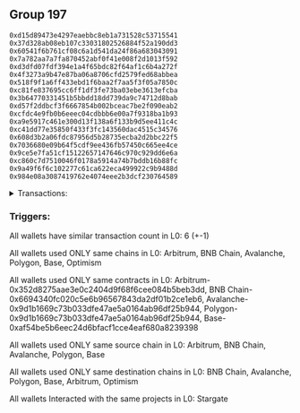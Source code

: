 ## Group 197

```0x31f31065035790e65b1af16e109fa7a49d471a83
0xd15d89473e4297eaebbc8eb1a731528c53715541
0x37d328ab08eb107c33031802526884f52a190dd3
0x60541f6b761cf08c6a1d541da24f86a683043091
0x7a782aa7a7fa870452abf0f41e008f2d1013f592
0xd3dfd07fdf394e1a4f65bdc82f64af1c6b4a272f
0x4f3273a9b47e87ba06a8706cfd2579fed68abbea
0x518f9f1a6ff433ebd1f6baa2f7aa5f3f05a7850c
0xc81fe837695cc6ff1df3fe73ba03ebe3613efcba
0x3b64770331451b5bbdd18dd739da9c74712d8bab
0xd57f2ddbcf3f6667854b002bceac7be2f090eab2
0xcfdc4e9fb0b6eeec04cdbbb6e00a7f9318ba1b93
0xa9e5917c461e300d13f138a6f133b9d5ee411c4c
0xc41dd77e35850f433f3fc143560dac4515c34576
0x608d3b2a06fdc87956d5b28735ecba2d2bbc22f5
0x7036680e09b64f5cdf9ee436fb57450c665ee4ce
0x9ce5e7fa51cf15122657147646c970c929dd6e6a
0xc860c7d7510046f0178a5914a74b7bddb16b88fc
0x9a49f6f6c102277c61ca622eca499922c9b9488d
0x984e08a3087419762e4074eee2b3dcf230764589
```
<details>
<summary>Transactions:</summary>

Hashes: 

Wallet: 0x31f31065035790e65b1af16e109fa7a49d471a83

       Hash: 0xd394aa10d1244548f186f522f62e35f5a8d7bc3b615e265e717870445061d38d
         - source chain: Arbitrum
         - destination chain: BNB Chain
         - project: Stargate
         - contract: 0x352d8275aae3e0c2404d9f68f6cee084b5beb3dd
         - value USD: 66.070848933
       Hash: 0xaac7a19cebb346ac7bf47434bfda1cbe8f7d31faa033dc42a5c3923783d2daeb
         - source chain: BNB Chain
         - destination chain: Avalanche
         - project: Stargate
         - contract: 0x6694340fc020c5e6b96567843da2df01b2ce1eb6
         - value USD: 63.782952746
       Hash: 0xf43d165b06ac801468fb8a0bf5a08430794a74d65c270421ed3bb68f0774a1bb
         - source chain: Avalanche
         - destination chain: Polygon
         - project: Stargate
         - contract: 0x9d1b1669c73b033dfe47ae5a0164ab96df25b944
         - value USD: 62.110850587
       Hash: 0x18e49daee46acf247ba6ee517141ac0dad2acc90185f0c3fc8209e68e59f0242
         - source chain: Polygon
         - destination chain: Base
         - project: Stargate
         - contract: 0x9d1b1669c73b033dfe47ae5a0164ab96df25b944
         - value USD: 60.454155737
       Hash: 0x4870b2a2bfd4beac4c83900a1bc58d17c4471db23bda003e6223cf62dabe078a
         - source chain: Base
         - destination chain: Arbitrum
         - project: Stargate
         - contract: 0xaf54be5b6eec24d6bfacf1cce4eaf680a8239398
         - value USD: 75.619344372
       Hash: 0x18a25c8f1aaad10c008c70bc10cb323f746ead0d073fb7e91a5a63897fd5d228
         - source chain: Arbitrum
         - destination chain: Optimism
         - project: Stargate
         - contract: 0x352d8275aae3e0c2404d9f68f6cee084b5beb3dd
         - value USD: 75.876890953
Wallet: 0xd15d89473e4297eaebbc8eb1a731528c53715541

       Hash:0x153b14c18a3e3eba77ec773c6c0b5366f1ca8fbe73e012021d1ae506518a9b6d
         - source chain: Arbitrum
         - destination chain: BNB Chain
         - project: Stargate
         - contract: 0x352d8275aae3e0c2404d9f68f6cee084b5beb3dd
         - value USD: 66.792944336
       Hash:0x6fea29c6b4209b20a95dc984cfe7de9ecabc9cb88d5b1b7f377c24763caa3dff
         - source chain: BNB Chain
         - destination chain: Avalanche
         - project: Stargate
         - contract: 0x6694340fc020c5e6b96567843da2df01b2ce1eb6
         - value USD: 64.612921252
       Hash:0xd78ace8cb6bc508bccec7927ef05e199894dacf06b653080534cdf5f9a9b643a
         - source chain: Avalanche
         - destination chain: Polygon
         - project: Stargate
         - contract: 0x9d1b1669c73b033dfe47ae5a0164ab96df25b944
         - value USD: 62.922587326
       Hash:0xef5a0a1a603500e7d7aecab56f17c5ad4ecd41bbac5c28c85ce8e16adde0db4c
         - source chain: Polygon
         - destination chain: Base
         - project: Stargate
         - contract: 0x9d1b1669c73b033dfe47ae5a0164ab96df25b944
         - value USD: 61.266006041
       Hash:0xb71bc1f74b39fee68e147740e343d25d4b610747c575eff3576cbf4b700979c6
         - source chain: Base
         - destination chain: Arbitrum
         - project: Stargate
         - contract: 0xaf54be5b6eec24d6bfacf1cce4eaf680a8239398
         - value USD: 75.062676558
       Hash:0x32b57760970999d93455ba1b3d664e04892fa20b1b5df3c63cc4896a7876a456
         - source chain: Arbitrum
         - destination chain: Optimism
         - project: Stargate
         - contract: 0x352d8275aae3e0c2404d9f68f6cee084b5beb3dd
         - value USD: 75.246849226
Wallet: 0x37d328ab08eb107c33031802526884f52a190dd3

       Hash:0x37c8857c12d7d71975ad49fa42ee2bd6ac4a43bfd3bd8a505c561c82f88aff17
         - source chain: Arbitrum
         - destination chain: BNB Chain
         - project: Stargate
         - contract: 0x352d8275aae3e0c2404d9f68f6cee084b5beb3dd
         - value USD: 66.142597826
       Hash:0xba3233d0a38bfe258309e65bdc1b31c9e3ad3c714a68ca00fc31e320c931bfa8
         - source chain: BNB Chain
         - destination chain: Avalanche
         - project: Stargate
         - contract: 0x6694340fc020c5e6b96567843da2df01b2ce1eb6
         - value USD: 63.934589321
       Hash:0xdd02f6ea9ff1d72ab862588af92d37935c652e1a6e05de0ac1368da0b53a8482
         - source chain: Avalanche
         - destination chain: Polygon
         - project: Stargate
         - contract: 0x9d1b1669c73b033dfe47ae5a0164ab96df25b944
         - value USD: 62.581117019
       Hash:0xcfeeb4f514c1c2dc188f8aa0ad1e2b8b9553fd261735b09c5f4075a4eae493b3
         - source chain: Polygon
         - destination chain: Base
         - project: Stargate
         - contract: 0x9d1b1669c73b033dfe47ae5a0164ab96df25b944
         - value USD: 60.946527667
       Hash:0xdde9aa29bde1cd2f511e28f0257cec56ee77f9663ff192e9eac46149516ccca2
         - source chain: Base
         - destination chain: Arbitrum
         - project: Stargate
         - contract: 0xaf54be5b6eec24d6bfacf1cce4eaf680a8239398
         - value USD: 71.994901478
       Hash:0x8e2ba9986bdfcf96dc6b0f3cddb24dad373a7e83b45cb49c559b86d095f28dea
         - source chain: Arbitrum
         - destination chain: Optimism
         - project: Stargate
         - contract: 0x352d8275aae3e0c2404d9f68f6cee084b5beb3dd
         - value USD: 72.311424885
Wallet: 0x60541f6b761cf08c6a1d541da24f86a683043091

       Hash:0xa8b172c1a2f9bbc53d152d774ab9d8d133b9898f8c500486d3999149ed719397
         - source chain: Arbitrum
         - destination chain: BNB Chain
         - project: Stargate
         - contract: 0x352d8275aae3e0c2404d9f68f6cee084b5beb3dd
         - value USD: 67.608926129
       Hash:0x518088201abae42840cf349033f25f8fbeb25dd3d8ebbb912217564891ca1583
         - source chain: BNB Chain
         - destination chain: Avalanche
         - project: Stargate
         - contract: 0x6694340fc020c5e6b96567843da2df01b2ce1eb6
         - value USD: 65.431826965
       Hash:0x0957c55a9ee15da244b67d1c9bfbc24c2d3481aa337daef82ccffb2aae93f86b
         - source chain: Avalanche
         - destination chain: Polygon
         - project: Stargate
         - contract: 0x9d1b1669c73b033dfe47ae5a0164ab96df25b944
         - value USD: 63.859391767
       Hash:0x256fa174abab039f58e15a6ae0d673ace0d8cce76161ee06cb2666cd0a847b7c
         - source chain: Polygon
         - destination chain: Base
         - project: Stargate
         - contract: 0x9d1b1669c73b033dfe47ae5a0164ab96df25b944
         - value USD: 62.097222944
       Hash:0xed294f7800177a15c368dd8466c278f6a7a8b2969e7a3725d0dccca7cd4f87ce
         - source chain: Base
         - destination chain: Arbitrum
         - project: Stargate
         - contract: 0xaf54be5b6eec24d6bfacf1cce4eaf680a8239398
         - value USD: 73.193008138
       Hash:0x211ceb2e64d3f420ecbc129a6fb981a7d2346718294361e375282cc5c2b0c216
         - source chain: Arbitrum
         - destination chain: Optimism
         - project: Stargate
         - contract: 0x352d8275aae3e0c2404d9f68f6cee084b5beb3dd
         - value USD: 73.338844942
Wallet: 0x7a782aa7a7fa870452abf0f41e008f2d1013f592

       Hash:0xc4f4b401a61000c2493868153688e11f7651e9f5f840226f38e4747cd396488e
         - source chain: Arbitrum
         - destination chain: BNB Chain
         - project: Stargate
         - contract: 0x352d8275aae3e0c2404d9f68f6cee084b5beb3dd
         - value USD: 68.062977821
       Hash:0x591bf0303d28b228c897743a917d1e54cf1faeed9b850f2d54b69204483490b3
         - source chain: BNB Chain
         - destination chain: Avalanche
         - project: Stargate
         - contract: 0x6694340fc020c5e6b96567843da2df01b2ce1eb6
         - value USD: 65.908629236
       Hash:0x784b082277d5a81e0386f6e9cab0b40c347d75a161fc8cb5bac107f8b1553c53
         - source chain: Avalanche
         - destination chain: Polygon
         - project: Stargate
         - contract: 0x9d1b1669c73b033dfe47ae5a0164ab96df25b944
         - value USD: 64.17638885
       Hash:0x9989328670a0e8893d8fca0749747546a7e8dff7e1bf4750e0213cd3e8a98890
         - source chain: Polygon
         - destination chain: Base
         - project: Stargate
         - contract: 0x9d1b1669c73b033dfe47ae5a0164ab96df25b944
         - value USD: 62.564760954
       Hash:0xe7f26d32922a2852e5753e08a4548fccc228379be9dcf44d75a26bf17a7e9cae
         - source chain: Base
         - destination chain: Arbitrum
         - project: Stargate
         - contract: 0xaf54be5b6eec24d6bfacf1cce4eaf680a8239398
         - value USD: 73.818774517
       Hash:0x21456089f00b019cce59a1b9f2d74c37018f8291d2b26cef1c2f7d5683ce6239
         - source chain: Arbitrum
         - destination chain: Optimism
         - project: Stargate
         - contract: 0x352d8275aae3e0c2404d9f68f6cee084b5beb3dd
         - value USD: 74.269552264
Wallet: 0xd3dfd07fdf394e1a4f65bdc82f64af1c6b4a272f

       Hash:0x8232a3750a4a3499ebbf3837d28b47ddaef0f8ef45867a9ed3f802fb6b257838
         - source chain: Arbitrum
         - destination chain: BNB Chain
         - project: Stargate
         - contract: 0x352d8275aae3e0c2404d9f68f6cee084b5beb3dd
         - value USD: 66.747101516
       Hash:0x07c30cb7daf4f9851d81978e2d96739d1e4bcdd61eca388bc3f17b2d63d8ebb5
         - source chain: BNB Chain
         - destination chain: Avalanche
         - project: Stargate
         - contract: 0x6694340fc020c5e6b96567843da2df01b2ce1eb6
         - value USD: 64.589313426
       Hash:0x2f4597c3f8f4c3973a106c03f3671ba948daaaddfccceebf2d6a7c1a5bd2081a
         - source chain: Avalanche
         - destination chain: Polygon
         - project: Stargate
         - contract: 0x9d1b1669c73b033dfe47ae5a0164ab96df25b944
         - value USD: 62.814953935
       Hash:0x0abfc5c7538f4033646575f50fbd0455b39f887754ad3996e137590928dd6113
         - source chain: Polygon
         - destination chain: Base
         - project: Stargate
         - contract: 0x9d1b1669c73b033dfe47ae5a0164ab96df25b944
         - value USD: 61.161549997
       Hash:0x03d1c012b63176cee5338da9fd1cbab2e941f562f9399968da8a0c344f949947
         - source chain: Base
         - destination chain: Arbitrum
         - project: Stargate
         - contract: 0xaf54be5b6eec24d6bfacf1cce4eaf680a8239398
         - value USD: 72.659258146
       Hash:0xe186b46e46251aee5bf31253e7e2b400aa911ca8ea6146186fd9970df15fcf2d
         - source chain: Arbitrum
         - destination chain: Optimism
         - project: Stargate
         - contract: 0x352d8275aae3e0c2404d9f68f6cee084b5beb3dd
         - value USD: 73.140957868
Wallet: 0x4f3273a9b47e87ba06a8706cfd2579fed68abbea

       Hash:0x699931f4229f85798e519262812605d7a0469028c2a36dfe015aef06213aab55
         - source chain: Arbitrum
         - destination chain: BNB Chain
         - project: Stargate
         - contract: 0x352d8275aae3e0c2404d9f68f6cee084b5beb3dd
         - value USD: 63.765092486
       Hash:0x4d2a76809d285ad9b7c7d2afe333f1b92bb8aa4ae69c61c2214dbdde7aa4181e
         - source chain: BNB Chain
         - destination chain: Avalanche
         - project: Stargate
         - contract: 0x6694340fc020c5e6b96567843da2df01b2ce1eb6
         - value USD: 61.566979623
       Hash:0xdf304461d79ff783397f6e0947b9e2e5affe6b0036387100760f21a6b96f88cd
         - source chain: Avalanche
         - destination chain: Polygon
         - project: Stargate
         - contract: 0x9d1b1669c73b033dfe47ae5a0164ab96df25b944
         - value USD: 59.84819674
       Hash:0xc4f4616589f3a1a905be5691b9169756d292e2bc77d1e670e545cb670f9df83a
         - source chain: Polygon
         - destination chain: Base
         - project: Stargate
         - contract: 0x9d1b1669c73b033dfe47ae5a0164ab96df25b944
         - value USD: 58.024741063
       Hash:0x0ae924e97fb7916187c0522653bc5672aa9ec08011467d1ab316c24dc43ecd32
         - source chain: Base
         - destination chain: Arbitrum
         - project: Stargate
         - contract: 0xaf54be5b6eec24d6bfacf1cce4eaf680a8239398
         - value USD: 72.601495406
       Hash:0x3b1ffccdaddc0d2cb992a250257539f9df7bf4e8f58f357ad258d836df687492
         - source chain: Arbitrum
         - destination chain: Optimism
         - project: Stargate
         - contract: 0x352d8275aae3e0c2404d9f68f6cee084b5beb3dd
         - value USD: 72.706852649
Wallet: 0x518f9f1a6ff433ebd1f6baa2f7aa5f3f05a7850c

       Hash:0x755ea59c8d5cd84dd01f469e4f628b311c57a24674233c660ade9d2da402cb0f
         - source chain: Arbitrum
         - destination chain: BNB Chain
         - project: Stargate
         - contract: 0x352d8275aae3e0c2404d9f68f6cee084b5beb3dd
         - value USD: 63.466461231
       Hash:0xcba5e9f6b02365f74fa004eedd279915fd6b7c3919bc47c9c5aebba6753db962
         - source chain: BNB Chain
         - destination chain: Avalanche
         - project: Stargate
         - contract: 0x6694340fc020c5e6b96567843da2df01b2ce1eb6
         - value USD: 61.326920719
       Hash:0xcc78bf16faa34eaf7acd10b82dbb76909e8d273bc6be0c6f4e79133fd4a6078b
         - source chain: Avalanche
         - destination chain: Polygon
         - project: Stargate
         - contract: 0x9d1b1669c73b033dfe47ae5a0164ab96df25b944
         - value USD: 59.598787227
       Hash:0xe1dc3c912c2b0ea17538d8c7d9f67a6b58d771fd2573b58ba25655ba193a928b
         - source chain: Polygon
         - destination chain: Base
         - project: Stargate
         - contract: 0x9d1b1669c73b033dfe47ae5a0164ab96df25b944
         - value USD: 57.704291809
       Hash:0xbb26366d69af5abd90714f9e47f57f427f6179682c22ac81bd10971eb5194d33
         - source chain: Base
         - destination chain: Arbitrum
         - project: Stargate
         - contract: 0xaf54be5b6eec24d6bfacf1cce4eaf680a8239398
         - value USD: 74.646301563
       Hash:0x90b2ca70ee6d34f37f4d4c1441a5366317b46010c5382d499a8020b2804acb3a
         - source chain: Arbitrum
         - destination chain: Optimism
         - project: Stargate
         - contract: 0x352d8275aae3e0c2404d9f68f6cee084b5beb3dd
         - value USD: 74.854871518
Wallet: 0xc81fe837695cc6ff1df3fe73ba03ebe3613efcba

       Hash:0x0d426e9b6a6b82022f49b01a3057991eb80517c5285508e7155bebfcb373bf7f
         - source chain: Arbitrum
         - destination chain: BNB Chain
         - project: Stargate
         - contract: 0x352d8275aae3e0c2404d9f68f6cee084b5beb3dd
         - value USD: 62.678923224
       Hash:0x779dc95dca6e728deb1e95b6643fe4453ea3cdf331882d9d4e2866ccd661d600
         - source chain: BNB Chain
         - destination chain: Avalanche
         - project: Stargate
         - contract: 0x6694340fc020c5e6b96567843da2df01b2ce1eb6
         - value USD: 60.536719658
       Hash:0x8fee123497f3fea996f76c58b3828c1f6c1d2fcf1d756a5423da7b920e39ce70
         - source chain: Avalanche
         - destination chain: Polygon
         - project: Stargate
         - contract: 0x9d1b1669c73b033dfe47ae5a0164ab96df25b944
         - value USD: 58.657105539
       Hash:0x09fc96124cef3016c0272ce0ed5b54cb9c3989e78c66513a44e59c8f06225d49
         - source chain: Polygon
         - destination chain: Base
         - project: Stargate
         - contract: 0x9d1b1669c73b033dfe47ae5a0164ab96df25b944
         - value USD: 56.858305738
       Hash:0x94207c71d8519e4636fe97ed8c51f0819e6eb7a0b258ead7b2f2a38887f3b62a
         - source chain: Base
         - destination chain: Arbitrum
         - project: Stargate
         - contract: 0xaf54be5b6eec24d6bfacf1cce4eaf680a8239398
         - value USD: 65.902542844
       Hash:0xb6f92d359bdca0aed5ab14a3fef8f935b009125d0fd3224daa855fd9dcf294a7
         - source chain: Arbitrum
         - destination chain: Optimism
         - project: Stargate
         - contract: 0x352d8275aae3e0c2404d9f68f6cee084b5beb3dd
         - value USD: 66.403552198
Wallet: 0x3b64770331451b5bbdd18dd739da9c74712d8bab

       Hash:0x225e5a52d07c3f1c37c2c933795555c1432a8174ecaaccf4bd4419792358c236
         - source chain: Arbitrum
         - destination chain: BNB Chain
         - project: Stargate
         - contract: 0x352d8275aae3e0c2404d9f68f6cee084b5beb3dd
         - value USD: 65.383696582
       Hash:0x30869f4f580d603d9d68c9faddfa6930026abea0b562361e555478d40f065453
         - source chain: BNB Chain
         - destination chain: Avalanche
         - project: Stargate
         - contract: 0x6694340fc020c5e6b96567843da2df01b2ce1eb6
         - value USD: 63.239133614
       Hash:0x15cf098ef0abe4f54015b2e43dae520dad00bf8285bccb3de90a56b873593e44
         - source chain: Avalanche
         - destination chain: Polygon
         - project: Stargate
         - contract: 0x9d1b1669c73b033dfe47ae5a0164ab96df25b944
         - value USD: 61.341441315
       Hash:0xe0ec871a5976f30266f6f63356b79c09f0cbbecefab7224f62df9c9dbd5a71c5
         - source chain: Polygon
         - destination chain: Base
         - project: Stargate
         - contract: 0x9d1b1669c73b033dfe47ae5a0164ab96df25b944
         - value USD: 59.512398545
       Hash:0xffd5a9a6cd19bbbb2b5f698c4f3f86758117f211ce80eb96772b78a4732c15b9
         - source chain: Base
         - destination chain: Arbitrum
         - project: Stargate
         - contract: 0xaf54be5b6eec24d6bfacf1cce4eaf680a8239398
         - value USD: 69.312389908
       Hash:0x33d75285b9010e500b37debc8141cf23ac7a9ce2f9ff2d5c5dc0702dd6e84267
         - source chain: Arbitrum
         - destination chain: Optimism
         - project: Stargate
         - contract: 0x352d8275aae3e0c2404d9f68f6cee084b5beb3dd
         - value USD: 69.527657913
Wallet: 0xd57f2ddbcf3f6667854b002bceac7be2f090eab2

       Hash:0xf9ba32c0d7c9e27a41aeb8de780d48477ac8826c8a9301fa12355e9f36c52e42
         - source chain: Arbitrum
         - destination chain: BNB Chain
         - project: Stargate
         - contract: 0x352d8275aae3e0c2404d9f68f6cee084b5beb3dd
         - value USD: 63.592249017
       Hash:0xcf02e4701379df3a942514c45aab7889fb45647fe97fcfd442042217f11f7826
         - source chain: BNB Chain
         - destination chain: Avalanche
         - project: Stargate
         - contract: 0x6694340fc020c5e6b96567843da2df01b2ce1eb6
         - value USD: 61.311112157
       Hash:0x8ec53ec4409e7aa7d95ac7a49b15d7bd95f29290083c3a0c226a97b72dee0320
         - source chain: Avalanche
         - destination chain: Polygon
         - project: Stargate
         - contract: 0x9d1b1669c73b033dfe47ae5a0164ab96df25b944
         - value USD: 59.503388948
       Hash:0xd92fb49b2c0d2320147dd7623bdff113f30a205222c85b41d439eefb0e5d21dd
         - source chain: Polygon
         - destination chain: Base
         - project: Stargate
         - contract: 0x9d1b1669c73b033dfe47ae5a0164ab96df25b944
         - value USD: 57.642381488
       Hash:0x9ef236915a158285560c833fcd3b3e58b6e4491ebb984fa7c9c28a8007291dff
         - source chain: Base
         - destination chain: Arbitrum
         - project: Stargate
         - contract: 0xaf54be5b6eec24d6bfacf1cce4eaf680a8239398
         - value USD: 70.701256561
       Hash:0xfc3b98b0ee12ebc80e0bc7c04d8bed5509ef5e7d9b751f1b5511d215304aacd9
         - source chain: Arbitrum
         - destination chain: Optimism
         - project: Stargate
         - contract: 0x352d8275aae3e0c2404d9f68f6cee084b5beb3dd
         - value USD: 71.250980041
Wallet: 0xcfdc4e9fb0b6eeec04cdbbb6e00a7f9318ba1b93

       Hash:0x13c7e00a0d37529b5cfa29ea411968ab2ddf991c39bb7d347f9ca3a250911dca
         - source chain: Arbitrum
         - destination chain: BNB Chain
         - project: Stargate
         - contract: 0x352d8275aae3e0c2404d9f68f6cee084b5beb3dd
         - value USD: 69.070392982
       Hash:0x37c0e5c45225d07b7b83ccb929053a83b57921fefeee9207a38249468fb3d561
         - source chain: BNB Chain
         - destination chain: Avalanche
         - project: Stargate
         - contract: 0x6694340fc020c5e6b96567843da2df01b2ce1eb6
         - value USD: 66.819589868
       Hash:0x32b5bed1678e939994a65b736ecec18b57144299ad19e862355cc10a511f1e68
         - source chain: Avalanche
         - destination chain: Polygon
         - project: Stargate
         - contract: 0x9d1b1669c73b033dfe47ae5a0164ab96df25b944
         - value USD: 64.971678128
       Hash:0xdf65f2896c8c0b75379c784dbfe40bb90585ea95781258e8aaf41c528e56c369
         - source chain: Polygon
         - destination chain: Base
         - project: Stargate
         - contract: 0x9d1b1669c73b033dfe47ae5a0164ab96df25b944
         - value USD: 63.140580534
       Hash:0xf5d5bd85f9b67bdb4e7a9c27e4196449153b2157ba5440bd891dca2815c8296b
         - source chain: Base
         - destination chain: Arbitrum
         - project: Stargate
         - contract: 0xaf54be5b6eec24d6bfacf1cce4eaf680a8239398
         - value USD: 70.147759295
       Hash:0xc0ba7603575547835fffd256d19968cb7c976b58ca2227158207dbe2d58f2f82
         - source chain: Arbitrum
         - destination chain: Optimism
         - project: Stargate
         - contract: 0x352d8275aae3e0c2404d9f68f6cee084b5beb3dd
         - value USD: 70.200685547
Wallet: 0xa9e5917c461e300d13f138a6f133b9d5ee411c4c

       Hash:0x0c7cf17ccd636c3d81899596ae765dacfaed3edf13c5a33ff4aabdc8ec837035
         - source chain: Arbitrum
         - destination chain: BNB Chain
         - project: Stargate
         - contract: 0x352d8275aae3e0c2404d9f68f6cee084b5beb3dd
         - value USD: 66.57963844
       Hash:0xcd49f3e2cebe70ed7748a5c6e39343c9dc77bca79674b62812c553b89c7da31f
         - source chain: BNB Chain
         - destination chain: Avalanche
         - project: Stargate
         - contract: 0x6694340fc020c5e6b96567843da2df01b2ce1eb6
         - value USD: 64.314524894
       Hash:0x6bece969ad3ef5b0fa0fda9e68ad2e28f402a6454cd6bf290b23d2842f00edec
         - source chain: Avalanche
         - destination chain: Polygon
         - project: Stargate
         - contract: 0x9d1b1669c73b033dfe47ae5a0164ab96df25b944
         - value USD: 62.484717895
       Hash:0xa58262cad8c1c5d416db487314e90d1402ee344ce2c700642f143e7cc2509842
         - source chain: Polygon
         - destination chain: Base
         - project: Stargate
         - contract: 0x9d1b1669c73b033dfe47ae5a0164ab96df25b944
         - value USD: 60.672652636
       Hash:0x7f944115f70d5a9361e532ae42dc580df3ce2f909f86e444144774c103e74568
         - source chain: Base
         - destination chain: Arbitrum
         - project: Stargate
         - contract: 0xaf54be5b6eec24d6bfacf1cce4eaf680a8239398
         - value USD: 70.319968315
       Hash:0x3311a4e8dd980de572634c921a73e055de30edbaa308efcd25ef897e6bbe61ea
         - source chain: Arbitrum
         - destination chain: Optimism
         - project: Stargate
         - contract: 0x352d8275aae3e0c2404d9f68f6cee084b5beb3dd
         - value USD: 70.70942865
Wallet: 0xc41dd77e35850f433f3fc143560dac4515c34576

       Hash:0x298396b3e8dbe628e67d5da9a637cf1e30870ce9239f3c2c960abba8431af344
         - source chain: Arbitrum
         - destination chain: BNB Chain
         - project: Stargate
         - contract: 0x352d8275aae3e0c2404d9f68f6cee084b5beb3dd
         - value USD: 68.885164913
       Hash:0x68ff30b4fd3a93e7fc30fdf6fcebd2310fe72518f361975061623e48deb4742c
         - source chain: BNB Chain
         - destination chain: Avalanche
         - project: Stargate
         - contract: 0x6694340fc020c5e6b96567843da2df01b2ce1eb6
         - value USD: 66.49620646
       Hash:0x056584326f29c747b988c2452ca883ac6b99d30d8df878a03b4c6b0e889db6af
         - source chain: Avalanche
         - destination chain: Polygon
         - project: Stargate
         - contract: 0x9d1b1669c73b033dfe47ae5a0164ab96df25b944
         - value USD: 64.65263936
       Hash:0xd7cd6265ff5889b6c4dd60c3f4b6c724f27b53f26ee39c22e0a9dddd4bf5405d
         - source chain: Polygon
         - destination chain: Base
         - project: Stargate
         - contract: 0x9d1b1669c73b033dfe47ae5a0164ab96df25b944
         - value USD: 62.744696636
       Hash:0xde3d3b9135bd590e4f9277786d398492ab0b1f21ecaadbe6d8281d8d4a5cdd4b
         - source chain: Base
         - destination chain: Arbitrum
         - project: Stargate
         - contract: 0xaf54be5b6eec24d6bfacf1cce4eaf680a8239398
         - value USD: 67.319721261
       Hash:0xb4d615ab250667b9226a0654404f6402756160037c253393343af448a1c747b1
         - source chain: Arbitrum
         - destination chain: Optimism
         - project: Stargate
         - contract: 0x352d8275aae3e0c2404d9f68f6cee084b5beb3dd
         - value USD: 67.441863634
Wallet: 0x608d3b2a06fdc87956d5b28735ecba2d2bbc22f5

       Hash:0xfbe0f85253726c0da5fdd3c4935669a0702bdbbc8b38f649134290ddfb60e8f6
         - source chain: Arbitrum
         - destination chain: BNB Chain
         - project: Stargate
         - contract: 0x352d8275aae3e0c2404d9f68f6cee084b5beb3dd
         - value USD: 62.891915156
       Hash:0x841ce07ec63a58b58cc9c244cb5a8efab67d0f101bc715484317cfd1dcc5be4b
         - source chain: BNB Chain
         - destination chain: Avalanche
         - project: Stargate
         - contract: 0x6694340fc020c5e6b96567843da2df01b2ce1eb6
         - value USD: 60.649355912
       Hash:0xcb835d16c3ff493b02930d4a2b107271cdea8ee520e6f89670964509d3b8226f
         - source chain: Avalanche
         - destination chain: Polygon
         - project: Stargate
         - contract: 0x9d1b1669c73b033dfe47ae5a0164ab96df25b944
         - value USD: 58.889544671
       Hash:0x057951590e3d6830ceae21b9c3debdc949e0a7de407c46e2fd290e56ac950fca
         - source chain: Polygon
         - destination chain: Base
         - project: Stargate
         - contract: 0x9d1b1669c73b033dfe47ae5a0164ab96df25b944
         - value USD: 57.305243304
       Hash:0x48f95ad1bf4d8d12c0a640fcd2f5eb00dd669e775cadfd638305012af0ebf728
         - source chain: Base
         - destination chain: Arbitrum
         - project: Stargate
         - contract: 0xaf54be5b6eec24d6bfacf1cce4eaf680a8239398
         - value USD: 64.028035761
       Hash:0x5752181d1085cd74791689ab4fa38077623df91a9e93d485744dab84d635c05b
         - source chain: Arbitrum
         - destination chain: Optimism
         - project: Stargate
         - contract: 0x352d8275aae3e0c2404d9f68f6cee084b5beb3dd
         - value USD: 64.239780134
Wallet: 0x7036680e09b64f5cdf9ee436fb57450c665ee4ce

       Hash:0x48bae24b41d9482e5fbb5bcdf6b331f675c2715d2c63eb4bda6898b019cd672c
         - source chain: Arbitrum
         - destination chain: BNB Chain
         - project: Stargate
         - contract: 0x352d8275aae3e0c2404d9f68f6cee084b5beb3dd
         - value USD: 62.973838898
       Hash:0x34dfc716151cb7c682c62e03c293b6d3b4b1e0f6deec9ef9ae8ed9af8ec1251d
         - source chain: BNB Chain
         - destination chain: Avalanche
         - project: Stargate
         - contract: 0x6694340fc020c5e6b96567843da2df01b2ce1eb6
         - value USD: 60.690691611
       Hash:0x12f3563c1c92ab68f189f118fa2c94fab6d2d726b4d1d856b02382b7045f3ef9
         - source chain: Avalanche
         - destination chain: Polygon
         - project: Stargate
         - contract: 0x9d1b1669c73b033dfe47ae5a0164ab96df25b944
         - value USD: 58.92344244
       Hash:0x8d79a9ae7e61f4712956d0de40976c329d7adeec4aa9f39d0ead14051edb9c8a
         - source chain: Polygon
         - destination chain: Base
         - project: Stargate
         - contract: 0x9d1b1669c73b033dfe47ae5a0164ab96df25b944
         - value USD: 57.228695798
       Hash:0xe32b97ae8155bd9b2f31ac4c46af143d4c92a305d189d76d6ed24338f9c99865
         - source chain: Base
         - destination chain: Arbitrum
         - project: Stargate
         - contract: 0xaf54be5b6eec24d6bfacf1cce4eaf680a8239398
         - value USD: 62.015702585
       Hash:0x6cd9cae83863cf9ea855fdb097381513af6fa68b9016b8b13e75ee3e55c2f09e
         - source chain: Arbitrum
         - destination chain: Optimism
         - project: Stargate
         - contract: 0x352d8275aae3e0c2404d9f68f6cee084b5beb3dd
         - value USD: 61.901982181
Wallet: 0x9ce5e7fa51cf15122657147646c970c929dd6e6a

       Hash:0xd2801fffb8809f78df7573f6e96ed41f82acc821046ca874fcd2837cc6429913
         - source chain: Arbitrum
         - destination chain: BNB Chain
         - project: Stargate
         - contract: 0x352d8275aae3e0c2404d9f68f6cee084b5beb3dd
         - value USD: 64.068199234
       Hash:0xfffe1e5d4d1ce247c6be086f728e543d9868439b8865960e011fd3249d29f627
         - source chain: BNB Chain
         - destination chain: Avalanche
         - project: Stargate
         - contract: 0x6694340fc020c5e6b96567843da2df01b2ce1eb6
         - value USD: 61.67623933
       Hash:0x997b462ff9591395d4c059a60c5ed44139434617a933d21ca069102c179f7f78
         - source chain: Avalanche
         - destination chain: Polygon
         - project: Stargate
         - contract: 0x9d1b1669c73b033dfe47ae5a0164ab96df25b944
         - value USD: 59.806108235
       Hash:0x1b2952a50d05a2d1b08c4fb336d74bb628d544fb184af4f29404191267819802
         - source chain: Polygon
         - destination chain: Base
         - project: Stargate
         - contract: 0x9d1b1669c73b033dfe47ae5a0164ab96df25b944
         - value USD: 58.118381448
       Hash:0xcc0fe8c1b82ec8543ff9d62c71fe35227861b681a559a7698451dcaf23cc6d25
         - source chain: Base
         - destination chain: Arbitrum
         - project: Stargate
         - contract: 0xaf54be5b6eec24d6bfacf1cce4eaf680a8239398
         - value USD: 64.579186594
       Hash:0x030905e91ff1b7f7c2314b54bd24b0ac579d7994c3d0d8b20985aad649fce573
         - source chain: Arbitrum
         - destination chain: Optimism
         - project: Stargate
         - contract: 0x352d8275aae3e0c2404d9f68f6cee084b5beb3dd
         - value USD: 64.812219335
Wallet: 0xc860c7d7510046f0178a5914a74b7bddb16b88fc

       Hash:0x7461f5224e5b17c6a7f3dc51741f926d953dd6b75295b6e9afefe88902d6f72c
         - source chain: Arbitrum
         - destination chain: BNB Chain
         - project: Stargate
         - contract: 0x352d8275aae3e0c2404d9f68f6cee084b5beb3dd
         - value USD: 64.481019585
       Hash:0x2a94c1fd27c699ec3a2e53c4c48453bca1a3194afd5d8f7cfa5a7970a58e7cd3
         - source chain: BNB Chain
         - destination chain: Avalanche
         - project: Stargate
         - contract: 0x6694340fc020c5e6b96567843da2df01b2ce1eb6
         - value USD: 62.149428015
       Hash:0xd7b2b332c57660dd036b4bc9809fbafc8543629064d726eba78bfd21c0e042e2
         - source chain: Avalanche
         - destination chain: Polygon
         - project: Stargate
         - contract: 0x9d1b1669c73b033dfe47ae5a0164ab96df25b944
         - value USD: 60.316806428
       Hash:0xa0b7277794bf660fe882dfe560cc1ee968c40788f5f0f3496002fdd0fece5232
         - source chain: Polygon
         - destination chain: Base
         - project: Stargate
         - contract: 0x9d1b1669c73b033dfe47ae5a0164ab96df25b944
         - value USD: 58.652975141
       Hash:0xb078353711bbc4ac9a374a803a0e6dba91db3b3b69856a0ff534e9d77952b3d2
         - source chain: Base
         - destination chain: Arbitrum
         - project: Stargate
         - contract: 0xaf54be5b6eec24d6bfacf1cce4eaf680a8239398
         - value USD: 63.072961587
       Hash:0x0befbba4b64f20687a7e099406a23631810b9c010b81e60e8dfbd0f287e765e8
         - source chain: Arbitrum
         - destination chain: Optimism
         - project: Stargate
         - contract: 0x352d8275aae3e0c2404d9f68f6cee084b5beb3dd
         - value USD: 63.401212857
Wallet: 0x9a49f6f6c102277c61ca622eca499922c9b9488d

       Hash:0x9e25a3c0ec78a631efa8429413eddc41bb39bd51021cf7199271aafdb1a1cb35
         - source chain: Arbitrum
         - destination chain: BNB Chain
         - project: Stargate
         - contract: 0x352d8275aae3e0c2404d9f68f6cee084b5beb3dd
         - value USD: 66.904865689
       Hash:0x15dcbeaeebd52ed7106f95870a90f256df0b1617632c7a2baa24ebc64aa26c4a
         - source chain: BNB Chain
         - destination chain: Avalanche
         - project: Stargate
         - contract: 0x6694340fc020c5e6b96567843da2df01b2ce1eb6
         - value USD: 64.531290023
       Hash:0x1cf2f5250f5a1e6c0ce37f76a8e3e7c2800d985e572a7860d70ca0392d68049f
         - source chain: Avalanche
         - destination chain: Polygon
         - project: Stargate
         - contract: 0x9d1b1669c73b033dfe47ae5a0164ab96df25b944
         - value USD: 62.827526995
       Hash:0x9d4587b5fedb4d3c1ec2c024099822989c0c0fc2997818a3a4daa87e39fe31fb
         - source chain: Polygon
         - destination chain: Base
         - project: Stargate
         - contract: 0x9d1b1669c73b033dfe47ae5a0164ab96df25b944
         - value USD: 61.167862214
       Hash:0xb3db2fedc049185200a7b65032022bf035218a9351b7ed22367cd566e1d83cf6
         - source chain: Base
         - destination chain: Arbitrum
         - project: Stargate
         - contract: 0xaf54be5b6eec24d6bfacf1cce4eaf680a8239398
         - value USD: 71.448413496
       Hash:0x34e0d63796c824c10a6c52a3136024e17abe602bfe4066575ad6551f3b12e17c
         - source chain: Arbitrum
         - destination chain: Optimism
         - project: Stargate
         - contract: 0x352d8275aae3e0c2404d9f68f6cee084b5beb3dd
         - value USD: 71.38763231
Wallet: 0x984e08a3087419762e4074eee2b3dcf230764589

       Hash:0xc3b29593071c487a4af83703672cd9fda020a8b555983e887a8cfecf83df97e0
         - source chain: Arbitrum
         - destination chain: BNB Chain
         - project: Stargate
         - contract: 0x352d8275aae3e0c2404d9f68f6cee084b5beb3dd
         - value USD: 66.995451452
       Hash:0x10d32b97d51402aee0eedd4bd08cf2a791eea9119dcacffc07dbf1c17e3d7b9f
         - source chain: BNB Chain
         - destination chain: Avalanche
         - project: Stargate
         - contract: 0x6694340fc020c5e6b96567843da2df01b2ce1eb6
         - value USD: 64.70904283
       Hash:0x938c4c2137f3fb1bef37e843aef1ffd43d131dcb309632970c19579ce862296a
         - source chain: Avalanche
         - destination chain: Polygon
         - project: Stargate
         - contract: 0x9d1b1669c73b033dfe47ae5a0164ab96df25b944
         - value USD: 62.847490915
       Hash:0x41164329c64c6509b06950244adff5d941e6dad3b403c436270aac7f263263e6
         - source chain: Polygon
         - destination chain: Base
         - project: Stargate
         - contract: 0x9d1b1669c73b033dfe47ae5a0164ab96df25b944
         - value USD: 61.26722389
       Hash:0x5a00eb6e7ebba3d4fd522cade6e323dc8d9aa5356cdcfb727885abfa8fb9cdd7
         - source chain: Base
         - destination chain: Arbitrum
         - project: Stargate
         - contract: 0xaf54be5b6eec24d6bfacf1cce4eaf680a8239398
         - value USD: 63.679743451
       Hash:0x8d23040121670d870e55372af0afde5be26b9997573054c6f9d2add0ceb6f245
         - source chain: Arbitrum
         - destination chain: Optimism
         - project: Stargate
         - contract: 0x352d8275aae3e0c2404d9f68f6cee084b5beb3dd
         - value USD: 64.091104347

</details>


### Triggers: 
All wallets have similar transaction count in L0: 6 (+-1)

All wallets used ONLY same chains in L0: Arbitrum, BNB Chain, Avalanche, Polygon, Base, Optimism

All wallets used ONLY same contracts in L0: Arbitrum-0x352d8275aae3e0c2404d9f68f6cee084b5beb3dd, BNB Chain-0x6694340fc020c5e6b96567843da2df01b2ce1eb6, Avalanche-0x9d1b1669c73b033dfe47ae5a0164ab96df25b944, Polygon-0x9d1b1669c73b033dfe47ae5a0164ab96df25b944, Base-0xaf54be5b6eec24d6bfacf1cce4eaf680a8239398

All wallets used ONLY same source chain in L0: Arbitrum, BNB Chain, Avalanche, Polygon, Base

All wallets used ONLY same destination chains in L0: BNB Chain, Avalanche, Polygon, Base, Arbitrum, Optimism

All wallets Interacted with the same projects in L0: Stargate

